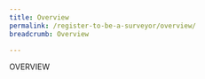 ```yaml
---
title: Overview
permalink: /register-to-be-a-surveyor/overview/
breadcrumb: Overview

---
```



OVERVIEW
